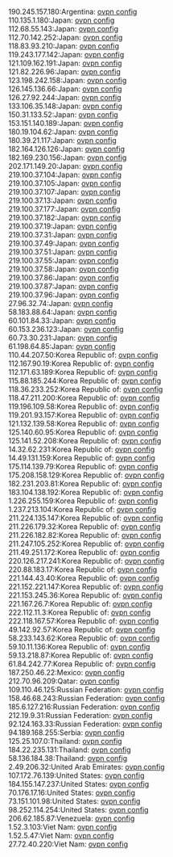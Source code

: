 190.245.157.180:Argentina: [ovpn config](vpn/190_245_157_180.ovpn)  
110.135.1.180:Japan: [ovpn config](vpn/110_135_1_180.ovpn)  
112.68.55.143:Japan: [ovpn config](vpn/112_68_55_143.ovpn)  
112.70.142.252:Japan: [ovpn config](vpn/112_70_142_252.ovpn)  
118.83.93.210:Japan: [ovpn config](vpn/118_83_93_210.ovpn)  
119.243.177.142:Japan: [ovpn config](vpn/119_243_177_142.ovpn)  
121.109.162.191:Japan: [ovpn config](vpn/121_109_162_191.ovpn)  
121.82.226.96:Japan: [ovpn config](vpn/121_82_226_96.ovpn)  
123.198.242.158:Japan: [ovpn config](vpn/123_198_242_158.ovpn)  
126.145.136.66:Japan: [ovpn config](vpn/126_145_136_66.ovpn)  
126.27.92.244:Japan: [ovpn config](vpn/126_27_92_244.ovpn)  
133.106.35.148:Japan: [ovpn config](vpn/133_106_35_148.ovpn)  
150.31.133.52:Japan: [ovpn config](vpn/150_31_133_52.ovpn)  
153.151.140.189:Japan: [ovpn config](vpn/153_151_140_189.ovpn)  
180.19.104.62:Japan: [ovpn config](vpn/180_19_104_62.ovpn)  
180.39.21.117:Japan: [ovpn config](vpn/180_39_21_117.ovpn)  
182.164.126.126:Japan: [ovpn config](vpn/182_164_126_126.ovpn)  
182.169.230.156:Japan: [ovpn config](vpn/182_169_230_156.ovpn)  
202.171.149.20:Japan: [ovpn config](vpn/202_171_149_20.ovpn)  
219.100.37.104:Japan: [ovpn config](vpn/219_100_37_104.ovpn)  
219.100.37.105:Japan: [ovpn config](vpn/219_100_37_105.ovpn)  
219.100.37.107:Japan: [ovpn config](vpn/219_100_37_107.ovpn)  
219.100.37.13:Japan: [ovpn config](vpn/219_100_37_13.ovpn)  
219.100.37.177:Japan: [ovpn config](vpn/219_100_37_177.ovpn)  
219.100.37.182:Japan: [ovpn config](vpn/219_100_37_182.ovpn)  
219.100.37.19:Japan: [ovpn config](vpn/219_100_37_19.ovpn)  
219.100.37.31:Japan: [ovpn config](vpn/219_100_37_31.ovpn)  
219.100.37.49:Japan: [ovpn config](vpn/219_100_37_49.ovpn)  
219.100.37.51:Japan: [ovpn config](vpn/219_100_37_51.ovpn)  
219.100.37.55:Japan: [ovpn config](vpn/219_100_37_55.ovpn)  
219.100.37.58:Japan: [ovpn config](vpn/219_100_37_58.ovpn)  
219.100.37.86:Japan: [ovpn config](vpn/219_100_37_86.ovpn)  
219.100.37.87:Japan: [ovpn config](vpn/219_100_37_87.ovpn)  
219.100.37.96:Japan: [ovpn config](vpn/219_100_37_96.ovpn)  
27.96.32.74:Japan: [ovpn config](vpn/27_96_32_74.ovpn)  
58.183.88.64:Japan: [ovpn config](vpn/58_183_88_64.ovpn)  
60.101.84.33:Japan: [ovpn config](vpn/60_101_84_33.ovpn)  
60.153.236.123:Japan: [ovpn config](vpn/60_153_236_123.ovpn)  
60.73.30.231:Japan: [ovpn config](vpn/60_73_30_231.ovpn)  
61.198.64.85:Japan: [ovpn config](vpn/61_198_64_85.ovpn)  
110.44.207.50:Korea Republic of: [ovpn config](vpn/110_44_207_50.ovpn)  
112.167.90.19:Korea Republic of: [ovpn config](vpn/112_167_90_19.ovpn)  
112.171.63.189:Korea Republic of: [ovpn config](vpn/112_171_63_189.ovpn)  
115.88.185.244:Korea Republic of: [ovpn config](vpn/115_88_185_244.ovpn)  
118.36.233.252:Korea Republic of: [ovpn config](vpn/118_36_233_252.ovpn)  
118.47.211.200:Korea Republic of: [ovpn config](vpn/118_47_211_200.ovpn)  
119.196.109.58:Korea Republic of: [ovpn config](vpn/119_196_109_58.ovpn)  
119.201.93.157:Korea Republic of: [ovpn config](vpn/119_201_93_157.ovpn)  
121.132.139.58:Korea Republic of: [ovpn config](vpn/121_132_139_58.ovpn)  
125.140.60.95:Korea Republic of: [ovpn config](vpn/125_140_60_95.ovpn)  
125.141.52.208:Korea Republic of: [ovpn config](vpn/125_141_52_208.ovpn)  
14.32.62.231:Korea Republic of: [ovpn config](vpn/14_32_62_231.ovpn)  
14.49.131.159:Korea Republic of: [ovpn config](vpn/14_49_131_159.ovpn)  
175.114.139.79:Korea Republic of: [ovpn config](vpn/175_114_139_79.ovpn)  
175.208.158.129:Korea Republic of: [ovpn config](vpn/175_208_158_129.ovpn)  
182.231.203.81:Korea Republic of: [ovpn config](vpn/182_231_203_81.ovpn)  
183.104.138.192:Korea Republic of: [ovpn config](vpn/183_104_138_192.ovpn)  
1.226.255.159:Korea Republic of: [ovpn config](vpn/1_226_255_159.ovpn)  
1.237.213.104:Korea Republic of: [ovpn config](vpn/1_237_213_104.ovpn)  
211.224.135.147:Korea Republic of: [ovpn config](vpn/211_224_135_147.ovpn)  
211.226.179.32:Korea Republic of: [ovpn config](vpn/211_226_179_32.ovpn)  
211.226.182.82:Korea Republic of: [ovpn config](vpn/211_226_182_82.ovpn)  
211.247.105.252:Korea Republic of: [ovpn config](vpn/211_247_105_252.ovpn)  
211.49.251.172:Korea Republic of: [ovpn config](vpn/211_49_251_172.ovpn)  
220.126.217.241:Korea Republic of: [ovpn config](vpn/220_126_217_241.ovpn)  
220.88.183.17:Korea Republic of: [ovpn config](vpn/220_88_183_17.ovpn)  
221.144.43.40:Korea Republic of: [ovpn config](vpn/221_144_43_40.ovpn)  
221.152.221.147:Korea Republic of: [ovpn config](vpn/221_152_221_147.ovpn)  
221.153.245.36:Korea Republic of: [ovpn config](vpn/221_153_245_36.ovpn)  
221.167.26.7:Korea Republic of: [ovpn config](vpn/221_167_26_7.ovpn)  
222.112.11.3:Korea Republic of: [ovpn config](vpn/222_112_11_3.ovpn)  
222.118.167.57:Korea Republic of: [ovpn config](vpn/222_118_167_57.ovpn)  
49.142.92.57:Korea Republic of: [ovpn config](vpn/49_142_92_57.ovpn)  
58.233.143.62:Korea Republic of: [ovpn config](vpn/58_233_143_62.ovpn)  
59.10.11.136:Korea Republic of: [ovpn config](vpn/59_10_11_136.ovpn)  
59.13.218.87:Korea Republic of: [ovpn config](vpn/59_13_218_87.ovpn)  
61.84.242.77:Korea Republic of: [ovpn config](vpn/61_84_242_77.ovpn)  
187.250.46.22:Mexico: [ovpn config](vpn/187_250_46_22.ovpn)  
212.70.96.209:Qatar: [ovpn config](vpn/212_70_96_209.ovpn)  
109.110.46.125:Russian Federation: [ovpn config](vpn/109_110_46_125.ovpn)  
158.46.68.243:Russian Federation: [ovpn config](vpn/158_46_68_243.ovpn)  
185.6.127.216:Russian Federation: [ovpn config](vpn/185_6_127_216.ovpn)  
212.19.9.31:Russian Federation: [ovpn config](vpn/212_19_9_31.ovpn)  
92.124.163.33:Russian Federation: [ovpn config](vpn/92_124_163_33.ovpn)  
94.189.168.255:Serbia: [ovpn config](vpn/94_189_168_255.ovpn)  
125.25.107.0:Thailand: [ovpn config](vpn/125_25_107_0.ovpn)  
184.22.235.131:Thailand: [ovpn config](vpn/184_22_235_131.ovpn)  
58.136.184.38:Thailand: [ovpn config](vpn/58_136_184_38.ovpn)  
2.49.206.32:United Arab Emirates: [ovpn config](vpn/2_49_206_32.ovpn)  
107.172.76.139:United States: [ovpn config](vpn/107_172_76_139.ovpn)  
184.155.147.237:United States: [ovpn config](vpn/184_155_147_237.ovpn)  
70.176.17.16:United States: [ovpn config](vpn/70_176_17_16.ovpn)  
73.151.101.98:United States: [ovpn config](vpn/73_151_101_98.ovpn)  
98.252.114.254:United States: [ovpn config](vpn/98_252_114_254.ovpn)  
206.62.185.87:Venezuela: [ovpn config](vpn/206_62_185_87.ovpn)  
1.52.3.103:Viet Nam: [ovpn config](vpn/1_52_3_103.ovpn)  
1.52.5.47:Viet Nam: [ovpn config](vpn/1_52_5_47.ovpn)  
27.72.40.220:Viet Nam: [ovpn config](vpn/27_72_40_220.ovpn)  
